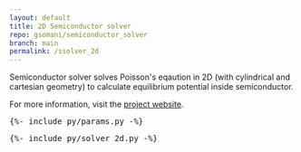 ```yaml
---
layout: default
title: 2D Semiconductor solver
repo: gsomani/semiconductor_solver
branch: main
permalink: /ssolver_2d
---
```


Semiconductor solver solves Poisson's eqaution in 2D (with cylindrical and cartesian geometry) to calculate equilibrium potential inside semiconductor.

For more information, visit the [project website](www.gsomani.github.io/semiconductor_solver).

<pre data-executable data-language="python">
{%- include py/params.py -%}
</pre>

<pre data-executable data-language="python">
{%- include py/solver_2d.py -%}
</pre>

